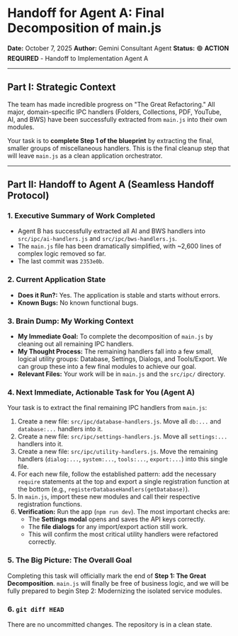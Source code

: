 # Handoff for Agent A: Final Decomposition of main.js

**Date:** October 7, 2025
**Author:** Gemini Consultant Agent
**Status:** 🟢 **ACTION REQUIRED** - Handoff to Implementation Agent A

---

## Part I: Strategic Context

The team has made incredible progress on "The Great Refactoring." All major, domain-specific IPC handlers (Folders, Collections, PDF, YouTube, AI, and BWS) have been successfully extracted from `main.js` into their own modules.

Your task is to **complete Step 1 of the blueprint** by extracting the final, smaller groups of miscellaneous handlers. This is the final cleanup step that will leave `main.js` as a clean application orchestrator.

---

## Part II: Handoff to Agent A (Seamless Handoff Protocol)

### 1. Executive Summary of Work Completed

-   Agent B has successfully extracted all AI and BWS handlers into `src/ipc/ai-handlers.js` and `src/ipc/bws-handlers.js`.
-   The `main.js` file has been dramatically simplified, with ~2,600 lines of complex logic removed so far.
-   The last commit was `2353e0b`.

### 2. Current Application State

-   **Does it Run?:** Yes. The application is stable and starts without errors.
-   **Known Bugs:** No known functional bugs.

### 3. Brain Dump: My Working Context

-   **My Immediate Goal:** To complete the decomposition of `main.js` by cleaning out all remaining IPC handlers.
-   **My Thought Process:** The remaining handlers fall into a few small, logical utility groups: Database, Settings, Dialogs, and Tools/Export. We can group these into a few final modules to achieve our goal.
-   **Relevant Files:** Your work will be in `main.js` and the `src/ipc/` directory.

### 4. Next Immediate, Actionable Task for You (Agent A)

Your task is to extract the final remaining IPC handlers from `main.js`:

1.  Create a new file: `src/ipc/database-handlers.js`. Move all `db:...` and `database:...` handlers into it.
2.  Create a new file: `src/ipc/settings-handlers.js`. Move all `settings:...` handlers into it.
3.  Create a new file: `src/ipc/utility-handlers.js`. Move the remaining handlers (`dialog:...`, `system:...`, `tools:...`, `export:...`) into this single file.
4.  For each new file, follow the established pattern: add the necessary `require` statements at the top and export a single registration function at the bottom (e.g., `registerDatabaseHandlers(getDatabase)`).
5.  In `main.js`, import these new modules and call their respective registration functions.
6.  **Verification:** Run the app (`npm run dev`). The most important checks are:
    -   The **Settings modal** opens and saves the API keys correctly.
    -   The **file dialogs** for any import/export action still work.
    -   This will confirm the most critical utility handlers were refactored correctly.

### 5. The Big Picture: The Overall Goal

Completing this task will officially mark the end of **Step 1: The Great Decomposition**. `main.js` will finally be free of business logic, and we will be fully prepared to begin Step 2: Modernizing the isolated service modules.

### 6. `git diff HEAD`

There are no uncommitted changes. The repository is in a clean state.
